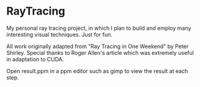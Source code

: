 # RayTracing
My personal ray tracing project, in which I plan to build and employ many interesting visual techniques. 
Just for fun.

All work originally adapted from "Ray Tracing in One Weekend" by Peter Shirley.
Special thanks to Roger Allen's article which was extremely useful in adaptation to CUDA.

Open result.ppm in a ppm editor such as gimp to view the result at each step.
